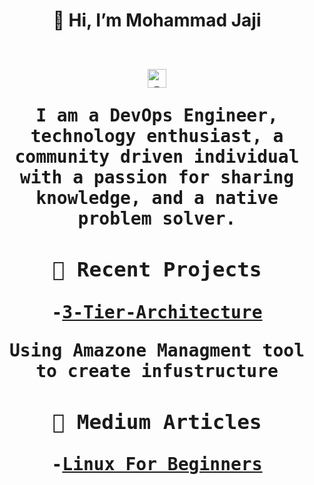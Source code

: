 
<h1 align="center"> 👋 Hi, I’m Mohammad Jaji

<div>
  <samp>
    <p align="center">
      <br/>
      <a href="https://www.linkedin.com/in/mohammad-jaji/" target="blank"><img align="center"
         src="https://img.shields.io/badge/linkedin-%231DA1F2.svg?style=for-the-badge&logo=linkedin&logoColor=white"
         alt="azzar" height="30"/></a>

</p>

<p align="center">I am a DevOps Engineer, technology enthusiast, a community driven individual with a passion for sharing knowledge, and a native problem solver.


### 🧰 Recent Projects 
-[3-Tier-Architecture](https://github.com/Mo-Jaji/3-Tier-Architectue_Terraform)

Using Amazone Managment tool to create infustructure

### 📰 Medium Articles
-[Linux For Beginners](https://medium.com/@mohammadjaji98/linux-for-beginners-d62dc9533ab5)


<!---
Mo-Jaji/Mo-Jaji is a ✨ special ✨ repository because its `README.md` (this file) appears on your GitHub profile.
You can click the Preview link to take a look at your changes.
--->
